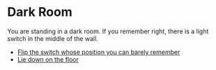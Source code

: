 Dark Room
=========

You are standing in a dark room.  If you remember right, there is a light
switch in the middle of the wall.

* [Flip the switch whose position you can barely remember](p0s1light.html)
* [Lie down on the floor](p0s1darkfloor.html)
